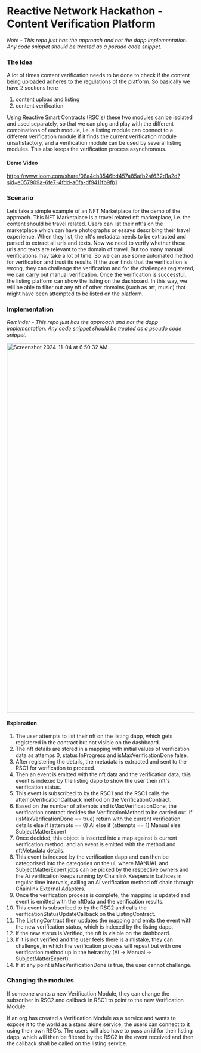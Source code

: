 # Reactive Network Hackathon - Content Verification Platform

_Note - This repo just has the approach and not the dapp implementation. Any code snippet should be treated as a pseudo code snippet._


### The Idea

A lot of times content verification needs to be done to check if the content being uploaded adheres to the regulations of the platform. So basically we have 2 sections here
1) content upload and listing
2) content verification

Using Reactive Smart Contracts (RSC's) these two modules can be isolated and used separately, so that we can plug and play with the different combinations of each module, i.e. a listing module can connect to a different verification module if it finds the current verification module unsatisfactory, and a verification module can be used by several listing modules. This also keeps the verification process asynchronous.

#### Demo Video
https://www.loom.com/share/08a4cb3546bd457a85afb2af632d1a2d?sid=e057909a-6fe7-4fdd-a6fa-df9411fb9fb1

### Scenario

Lets take a simple example of an NFT Marketplace for the demo of the approach. This NFT Marketplace is a travel related nft marketplace, i.e. the content should be travel related. Users can list their nft's on the marketplace which can have photographs or essays describing their travel experience. When they list, the nft's metadata needs to be extracted and parsed to extract all urls and texts. Now we need to verify whether these urls and texts are relevant to the domain of travel.
But too many manual verifications may take a lot of time. So we can use some automated method for verification and trust its results. If the user finds that the verification is wrong, they can challenge the verification and for the challenges registered, we can carry out manual verification.
Once the verification is successful, the listing platform can show the listing on the dashboard. In this way, we will be able to filter out any nft of other domains (such as art, music) that might have been attempted to be listed on the platform.


### Implementation

_Reminder - This repo just has the approach and not the dapp implementation. Any code snippet should be treated as a pseudo code snippet._

<img width="988" alt="Screenshot 2024-11-04 at 6 50 32 AM" src="https://github.com/user-attachments/assets/48d827b5-8a7c-4387-b8ea-588848dee2a5">

#### Explanation
1. The user attempts to list their nft on the listing dapp, which gets registered in the contract but not visible on the dashboard.
2. The nft details are stored in a mapping with initial values of verification data as attemps 0, status InProgress and isMaxVerificationDone false.
3. After registering the details, the metadata is extracted and sent to the RSC1 for verification to proceed.
4. Then an event is emitted with the nft data and the verification data, this event is indexed by the listing dapp to show the user their nft's verification status.
5. This event is subscribed to by the RSC1 and the RSC1 calls the attempVerificationCallback method on the VerificationContract.
6. Based on the number of attempts and isMaxVerificationDone, the verification contract decides the VerificationMethod to be carried out.
   if (isMaxVerificationDone == true) return with the current verification details
   else if (attempts == 0) Ai
   else if (attempts == 1) Manual
   else SubjectMatterExpert
7. Once decided, this object is inserted into a map against is current verification method, and an event is emitted with the method and nftMetadata details.
8. This event is indexed by the verification dapp and can then be categorised into the categories on the ui, where MANUAL and SubjectMatterExpert jobs can be picked by the respective owners and the Ai verification keeps running by Chainlink Keepers in bathces in regular time intervals, calling an Ai verification method off chain through Chainlink External Adapters.
9. Once the verification process is complete, the mapping is updated and event is emitted with the nftData and the verification results.
10. This event is subscribed to by the RSC2 and calls the verificationStatusUpdateCallback on the ListingContract.
11. The ListingContract then updates the mapping and emits the event with the new verification status, which is indexed by the listing dapp.
12. If the new status is Verified, the nft is visible on the dashboard.
13. If it is not verified and the user feels there is a mistake, they can challenge, in which the verification process will repeat but with one verification method up in the heirarchy (Ai -> Manual -> SubjectMatterExpert).
14. If at any point isMaxVerificationDone is true, the user cannot challenge.


### Changing the modules
If someone wants a new Verification Module, they can change the subscriber in RSC2 and callback in RSC1 to point to the new Verification Module.

If an org has created a Verification Module as a service and wants to expose it to the world as a stand alone service, the users can connect to it using their own RSC's. The users will also have to pass an id for their listing dapp, which will then be filtered by the RSC2 in the event received and then the callback shall be called on the listing service.


